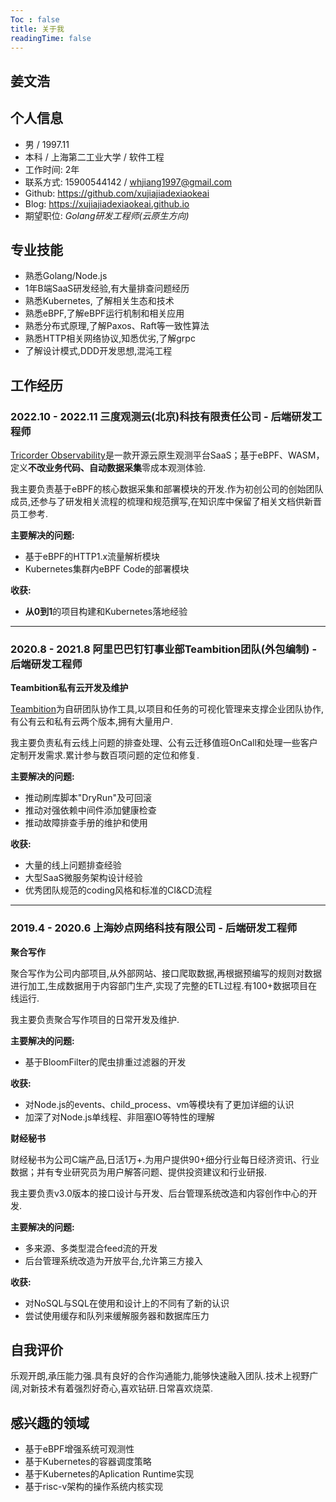 ```yaml
---
Toc : false
title: 关于我
readingTime: false
---
```

姜文浩
---

## 个人信息

- 男 / 1997.11
- 本科 / 上海第二工业大学 / 软件工程
- 工作时间: 2年
- 联系方式: 15900544142 / whjiang1997@gmail.com
- Github: https://github.com/xujiajiadexiaokeai
- Blog: https://xujiajiadexiaokeai.github.io
- 期望职位: *Golang研发工程师(云原生方向)*

## 专业技能

- 熟悉Golang/Node.js
- 1年B端SaaS研发经验,有大量排查问题经历
- 熟悉Kubernetes, 了解相关生态和技术
- 熟悉eBPF,了解eBPF运行机制和相关应用
- 熟悉分布式原理,了解Paxos、Raft等一致性算法
- 熟悉HTTP相关网络协议,知悉优劣,了解grpc
- 了解设计模式,DDD开发思想,混沌工程

## 工作经历

### 2022.10 - 2022.11 三度观测云(北京)科技有限责任公司 - 后端研发工程师

[Tricorder Observability](https://tricorder.dev/)是一款开源云原生观测平台SaaS；基于eBPF、WASM，定义**不改业务代码、自动数据采集**零成本观测体验.

我主要负责基于eBPF的核心数据采集和部署模块的开发.作为初创公司的创始团队成员,还参与了研发相关流程的梳理和规范撰写,在知识库中保留了相关文档供新晋员工参考.

**主要解决的问题:**

- 基于eBPF的HTTP1.x流量解析模块
- Kubernetes集群内eBPF Code的部署模块

**收获:**

- **从0到1**的项目构建和Kubernetes落地经验

---

### 2020.8 - 2021.8 阿里巴巴钉钉事业部Teambition团队(外包编制) - 后端研发工程师

**Teambition私有云开发及维护**

[Teambition](https://www.teambition.com/)为自研团队协作工具,以项目和任务的可视化管理来支撑企业团队协作,有公有云和私有云两个版本,拥有大量用户.

我主要负责私有云线上问题的排查处理、公有云迁移值班OnCall和处理一些客户定制开发需求.累计参与数百项问题的定位和修复.

**主要解决的问题:**

- 推动刷库脚本"DryRun"及可回滚
- 推动对强依赖中间件添加健康检查
- 推动故障排查手册的维护和使用

**收获:**

- 大量的线上问题排查经验
- 大型SaaS微服务架构设计经验
- 优秀团队规范的coding风格和标准的CI&CD流程

------

### 2019.4 - 2020.6 上海妙点网络科技有限公司 - 后端研发工程师

**聚合写作**

聚合写作为公司内部项目,从外部网站、接口爬取数据,再根据预编写的规则对数据进行加工,生成数据用于内容部门生产,实现了完整的ETL过程.有100+数据项目在线运行.

我主要负责聚合写作项目的日常开发及维护.

**主要解决的问题:**

- 基于BloomFilter的爬虫排重过滤器的开发

**收获:**

- 对Node.js的events、child_process、vm等模块有了更加详细的认识
- 加深了对Node.js单线程、非阻塞IO等特性的理解

**财经秘书**

财经秘书为公司C端产品,日活1万+.为用户提供90+细分行业每日经济资讯、行业数据；并有专业研究员为用户解答问题、提供投资建议和行业研报.

我主要负责v3.0版本的接口设计与开发、后台管理系统改造和内容创作中心的开发.

**主要解决的问题:**

- 多来源、多类型混合feed流的开发
- 后台管理系统改造为开放平台,允许第三方接入

**收获:**

- 对NoSQL与SQL在使用和设计上的不同有了新的认识
- 尝试使用缓存和队列来缓解服务器和数据库压力

## 自我评价

乐观开朗,承压能力强.具有良好的合作沟通能力,能够快速融入团队.技术上视野广阔,对新技术有着强烈好奇心,喜欢钻研.日常喜欢烧菜.

## 感兴趣的领域
- 基于eBPF增强系统可观测性
- 基于Kubernetes的容器调度策略
- 基于Kubernetes的Aplication Runtime实现
- 基于risc-v架构的操作系统内核实现